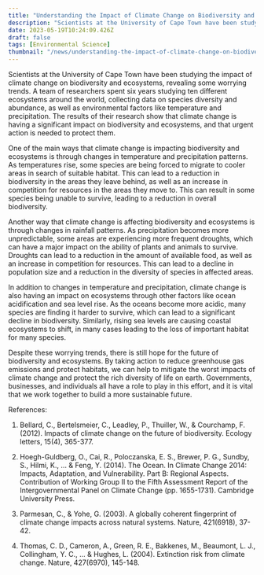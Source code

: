 ```yaml
---
title: "Understanding the Impact of Climate Change on Biodiversity and Ecosystems"
description: "Scientists at the University of Cape Town have been studying the impact of climate change on biodiversity and ecosystems, revealing some worrying trends. Urgent action is needed to protect them."
date: 2023-05-19T10:24:09.426Z
draft: false
tags: [Environmental Science]
thumbnail: "/news/understanding-the-impact-of-climate-change-on-biodiversity-and-ecosystems/thumb.png"
---
```


Scientists at the University of Cape Town have been studying the impact of climate change on biodiversity and ecosystems, revealing some worrying trends. A team of researchers spent six years studying ten different ecosystems around the world, collecting data on species diversity and abundance, as well as environmental factors like temperature and precipitation. The results of their research show that climate change is having a significant impact on biodiversity and ecosystems, and that urgent action is needed to protect them.

One of the main ways that climate change is impacting biodiversity and ecosystems is through changes in temperature and precipitation patterns. As temperatures rise, some species are being forced to migrate to cooler areas in search of suitable habitat. This can lead to a reduction in biodiversity in the areas they leave behind, as well as an increase in competition for resources in the areas they move to. This can result in some species being unable to survive, leading to a reduction in overall biodiversity.

Another way that climate change is affecting biodiversity and ecosystems is through changes in rainfall patterns. As precipitation becomes more unpredictable, some areas are experiencing more frequent droughts, which can have a major impact on the ability of plants and animals to survive. Droughts can lead to a reduction in the amount of available food, as well as an increase in competition for resources. This can lead to a decline in population size and a reduction in the diversity of species in affected areas.

In addition to changes in temperature and precipitation, climate change is also having an impact on ecosystems through other factors like ocean acidification and sea level rise. As the oceans become more acidic, many species are finding it harder to survive, which can lead to a significant decline in biodiversity. Similarly, rising sea levels are causing coastal ecosystems to shift, in many cases leading to the loss of important habitat for many species.

Despite these worrying trends, there is still hope for the future of biodiversity and ecosystems. By taking action to reduce greenhouse gas emissions and protect habitats, we can help to mitigate the worst impacts of climate change and protect the rich diversity of life on earth. Governments, businesses, and individuals all have a role to play in this effort, and it is vital that we work together to build a more sustainable future.

References:

1. Bellard, C., Bertelsmeier, C., Leadley, P., Thuiller, W., & Courchamp, F. (2012). Impacts of climate change on the future of biodiversity. Ecology letters, 15(4), 365-377.

2. Hoegh-Guldberg, O., Cai, R., Poloczanska, E. S., Brewer, P. G., Sundby, S., Hilmi, K., ... & Feng, Y. (2014). The Ocean. In Climate Change 2014: Impacts, Adaptation, and Vulnerability. Part B: Regional Aspects. Contribution of Working Group II to the Fifth Assessment Report of the Intergovernmental Panel on Climate Change (pp. 1655-1731). Cambridge University Press.

3. Parmesan, C., & Yohe, G. (2003). A globally coherent fingerprint of climate change impacts across natural systems. Nature, 421(6918), 37-42.

4. Thomas, C. D., Cameron, A., Green, R. E., Bakkenes, M., Beaumont, L. J., Collingham, Y. C., ... & Hughes, L. (2004). Extinction risk from climate change. Nature, 427(6970), 145-148.